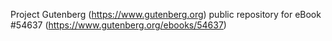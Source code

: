 Project Gutenberg (https://www.gutenberg.org) public repository for
eBook #54637 (https://www.gutenberg.org/ebooks/54637)
